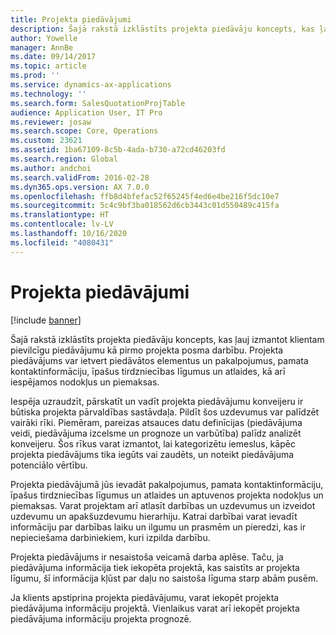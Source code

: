 ```yaml
---
title: Projekta piedāvājumi
description: Šajā rakstā izklāstīts projekta piedāvāju koncepts, kas ļauj izmantot klientam pievilcīgu piedāvājumu kā pirmo projekta posma darbību. Projekta piedāvājums var ietvert piedāvātos elementus un pakalpojumus, pamata kontaktinformāciju, īpašus tirdzniecības līgumus un atlaides, kā arī iespējamos nodokļus un piemaksas.
author: Yowelle
manager: AnnBe
ms.date: 09/14/2017
ms.topic: article
ms.prod: ''
ms.service: dynamics-ax-applications
ms.technology: ''
ms.search.form: SalesQuotationProjTable
audience: Application User, IT Pro
ms.reviewer: josaw
ms.search.scope: Core, Operations
ms.custom: 23621
ms.assetid: 1ba67109-8c5b-4ada-b730-a72cd46203fd
ms.search.region: Global
ms.author: andchoi
ms.search.validFrom: 2016-02-28
ms.dyn365.ops.version: AX 7.0.0
ms.openlocfilehash: ffb8d4bfefac52f65245f4ed6e4be216f5dc10e7
ms.sourcegitcommit: 5c4c9bf3ba018562d6cb3443c01d550489c415fa
ms.translationtype: HT
ms.contentlocale: lv-LV
ms.lasthandoff: 10/16/2020
ms.locfileid: "4080431"
---
```

# <a name="project-quotations"></a>Projekta piedāvājumi

[!include [banner](../includes/banner.md)]

Šajā rakstā izklāstīts projekta piedāvāju koncepts, kas ļauj izmantot klientam pievilcīgu piedāvājumu kā pirmo projekta posma darbību. Projekta piedāvājums var ietvert piedāvātos elementus un pakalpojumus, pamata kontaktinformāciju, īpašus tirdzniecības līgumus un atlaides, kā arī iespējamos nodokļus un piemaksas. 

Iespēja uzraudzīt, pārskatīt un vadīt projekta piedāvājumu konveijeru ir būtiska projekta pārvaldības sastāvdaļa. Pildīt šos uzdevumus var palīdzēt vairāki rīki. Piemēram, pareizas atsauces datu definīcijas (piedāvājuma veidi, piedāvājuma izcelsme un prognoze un varbūtība) palīdz analizēt konveijeru. Šos rīkus varat izmantot, lai kategorizētu iemeslus, kāpēc projekta piedāvājums tika iegūts vai zaudēts, un noteikt piedāvājuma potenciālo vērtību. 

Projekta piedāvājumā jūs ievadāt pakalpojumus, pamata kontaktinformāciju, īpašus tirdzniecības līgumus un atlaides un aptuvenos projekta nodokļus un piemaksas. Varat projektam arī atlasīt darbības un uzdevumus un izveidot uzdevumu un apakšuzdevumu hierarhiju. Katrai darbībai varat ievadīt informāciju par darbības laiku un ilgumu un prasmēm un pieredzi, kas ir nepieciešama darbiniekiem, kuri izpilda darbību. 

Projekta piedāvājums ir nesaistoša veicamā darba aplēse. Taču, ja piedāvājuma informācija tiek iekopēta projektā, kas saistīts ar projekta līgumu, šī informācija kļūst par daļu no saistoša līguma starp abām pusēm. 

Ja klients apstiprina projekta piedāvājumu, varat iekopēt projekta piedāvājuma informāciju projektā. Vienlaikus varat arī iekopēt projekta piedāvājuma informāciju projekta prognozē.



